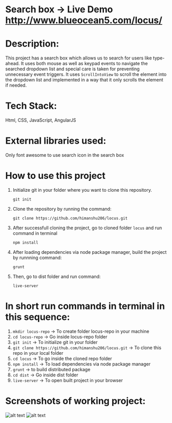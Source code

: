 # Search box -> Live Demo http://www.blueocean5.com/locus/

# Description:
This project has a search box which allows us to search for users like type-ahead. It uses both mouse as well as keypad events to navigate
the searched dropdown list and special care is taken for preventing unnecessary event triggers. It uses `ScrollIntoView` to 
scroll the element into the dropdown list and implemented in a way that it only scrolls the element if needed.

# Tech Stack:
Html, CSS, JavaScript, AngularJS 

# External libraries used: 
Only font awesome to use search icon in the search box

# How to use this project
1. Initialize git in your folder where you want to clone this repository.

    `git init`
    
2. Clone the repository by running the command:

     `git clone https://github.com/himanshu206/locus.git`
     
3. After successfull cloning the project, go to cloned folder `locus` and run command in terminal

   `npm install`
   
4. After loading dependencies via node package manager, build the project by runnning command:

    `grunt`
    
5. Then, go to dist folder and run command:

      `live-server`
      
# In short run commands in terminal in this sequence:
1. `mkdir locus-repo` -> To create folder locus-repo in your machine
2. `cd locus-repo` -> Go inside locus-repo folder
3. `git init` -> To initialize git in your folder
4. `git clone https://github.com/himanshu206/locus.git` -> To clone this repo in your local folder
5. `cd locus` -> To go inside the cloned repo folder
6. `npm install` -> To load dependencies via node package manager
7. `grunt` -> to build distributed package
8. `cd dist` -> Go inside dist folder
9. `live-server` -> To open built project in your browser

# Screenshots of working project:

![alt text](http://blueocean5.com/locus-images/a.png)
![alt text](http://blueocean5.com/locus-images/b.png)

